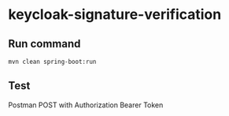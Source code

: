 # keycloak-signature-verification

## Run command
```
mvn clean spring-boot:run
```

## Test
Postman POST with Authorization Bearer Token
